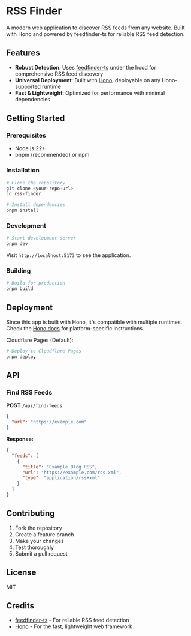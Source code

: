 # RSS Finder

A modern web application to discover RSS feeds from any website. Built with Hono and powered by feedfinder-ts for reliable RSS feed detection.

## Features

- **Robust Detection**: Uses [feedfinder-ts](https://github.com/0x2E/feedfinder-ts) under the hood for comprehensive RSS feed discovery
- **Universal Deployment**: Built with [Hono](https://hono.dev/), deployable on any Hono-supported runtime
- **Fast & Lightweight**: Optimized for performance with minimal dependencies

## Getting Started

### Prerequisites

- Node.js 22+
- pnpm (recommended) or npm

### Installation

```bash
# Clone the repository
git clone <your-repo-url>
cd rss-finder

# Install dependencies
pnpm install
```

### Development

```bash
# Start development server
pnpm dev
```

Visit `http://localhost:5173` to see the application.

### Building

```bash
# Build for production
pnpm build
```

## Deployment

Since this app is built with Hono, it's compatible with multiple runtimes. Check the [Hono docs](https://hono.dev/docs/) for platform-specific instructions.

Cloudflare Pages (Default):

```bash
# Deploy to Cloudflare Pages
pnpm deploy
```

## API

### Find RSS Feeds

**POST** `/api/find-feeds`

```json
{
  "url": "https://example.com"
}
```

**Response:**

```json
{
  "feeds": [
    {
      "title": "Example Blog RSS",
      "url": "https://example.com/rss.xml",
      "type": "application/rss+xml"
    }
  ]
}
```

## Contributing

1. Fork the repository
2. Create a feature branch
3. Make your changes
4. Test thoroughly
5. Submit a pull request

## License

MIT

## Credits

- [feedfinder-ts](https://github.com/0x2E/feedfinder-ts) - For reliable RSS feed detection
- [Hono](https://hono.dev/) - For the fast, lightweight web framework
